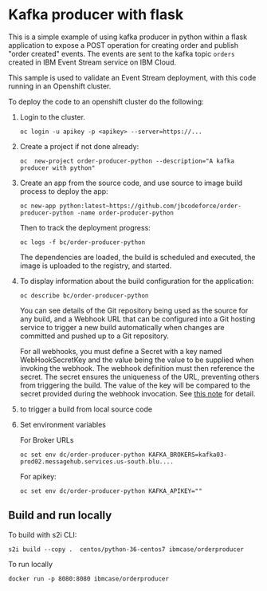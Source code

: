 # Kafka producer with flask

This is a simple example of using kafka producer in python within a flask application to expose a POST operation for creating order and publish "order created" events. The events are sent to the kafka topic `orders` created in IBM Event Stream service on IBM Cloud.

This sample is used to validate an Event Stream deployment, with this code running in an Openshift cluster.

To deploy the code to an openshift cluster do the following:

1. Login to the cluster. 

    ```
    oc login -u apikey -p <apikey> --server=https://...
    ```

1. Create a project if not done already:

    ```
    oc  new-project order-producer-python --description="A kafka producer with python"
    ```

1. Create an app from the source code, and use source to image build process to deploy the app:

    ```
    oc new-app python:latest~https://github.com/jbcodeforce/order-producer-python -name order-producer-python
    ```

    Then to track the deployment progress:
    ```
    oc logs -f bc/order-producer-python
    ```
    The dependencies are loaded, the build is scheduled and executed, the image is uploaded to the registry, and started.

1. To display information about the build configuration for the application:

    ```
    oc describe bc/order-producer-python
    ```

    You can see details of the Git repository being used as the source for any build, and a Webhook URL that can be configured into a Git hosting service to trigger a new build automatically when changes are committed and pushed up to a Git repository. 

    For all webhooks, you must define a Secret with a key named WebHookSecretKey and the value being the value to be supplied when invoking the webhook. The webhook definition must then reference the secret. The secret ensures the uniqueness of the URL, preventing others from triggering the build. The value of the key will be compared to the secret provided during the webhook invocation. See [this note](https://docs.openshift.com/container-platform/3.9/dev_guide/builds/triggering_builds.html) for detail. 

1. to trigger a build from local source code

1. Set environment variables

    For Broker URLs
    ```
    oc set env dc/order-producer-python KAFKA_BROKERS=kafka03-prod02.messagehub.services.us-south.blu....
    ```

    For apikey:
    ```
    oc set env dc/order-producer-python KAFKA_APIKEY=""
    ```


## Build and run locally

To build with s2i CLI:

```
s2i build --copy .  centos/python-36-centos7 ibmcase/orderproducer
```

To run locally

```
docker run -p 8080:8080 ibmcase/orderproducer
```
